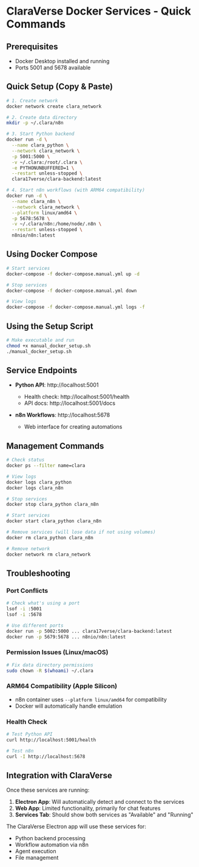 # ClaraVerse Docker Services - Quick Commands

## Prerequisites
- Docker Desktop installed and running
- Ports 5001 and 5678 available

## Quick Setup (Copy & Paste)

```bash
# 1. Create network
docker network create clara_network

# 2. Create data directory
mkdir -p ~/.clara/n8n

# 3. Start Python backend
docker run -d \
  --name clara_python \
  --network clara_network \
  -p 5001:5000 \
  -v ~/.clara:/root/.clara \
  -e PYTHONUNBUFFERED=1 \
  --restart unless-stopped \
  clara17verse/clara-backend:latest

# 4. Start n8n workflows (with ARM64 compatibility)
docker run -d \
  --name clara_n8n \
  --network clara_network \
  --platform linux/amd64 \
  -p 5678:5678 \
  -v ~/.clara/n8n:/home/node/.n8n \
  --restart unless-stopped \
  n8nio/n8n:latest
```

## Using Docker Compose

```bash
# Start services
docker-compose -f docker-compose.manual.yml up -d

# Stop services
docker-compose -f docker-compose.manual.yml down

# View logs
docker-compose -f docker-compose.manual.yml logs -f
```

## Using the Setup Script

```bash
# Make executable and run
chmod +x manual_docker_setup.sh
./manual_docker_setup.sh
```

## Service Endpoints

- **Python API**: http://localhost:5001
  - Health check: http://localhost:5001/health
  - API docs: http://localhost:5001/docs

- **n8n Workflows**: http://localhost:5678
  - Web interface for creating automations

## Management Commands

```bash
# Check status
docker ps --filter name=clara

# View logs
docker logs clara_python
docker logs clara_n8n

# Stop services
docker stop clara_python clara_n8n

# Start services
docker start clara_python clara_n8n

# Remove services (will lose data if not using volumes)
docker rm clara_python clara_n8n

# Remove network
docker network rm clara_network
```

## Troubleshooting

### Port Conflicts
```bash
# Check what's using a port
lsof -i :5001
lsof -i :5678

# Use different ports
docker run -p 5002:5000 ... clara17verse/clara-backend:latest
docker run -p 5679:5678 ... n8nio/n8n:latest
```

### Permission Issues (Linux/macOS)
```bash
# Fix data directory permissions
sudo chown -R $(whoami) ~/.clara
```

### ARM64 Compatibility (Apple Silicon)
- n8n container uses `--platform linux/amd64` for compatibility
- Docker will automatically handle emulation

### Health Check
```bash
# Test Python API
curl http://localhost:5001/health

# Test n8n
curl -I http://localhost:5678
```

## Integration with ClaraVerse

Once these services are running:

1. **Electron App**: Will automatically detect and connect to the services
2. **Web App**: Limited functionality, primarily for chat features
3. **Services Tab**: Should show both services as "Available" and "Running"

The ClaraVerse Electron app will use these services for:
- Python backend processing
- Workflow automation via n8n
- Agent execution
- File management
